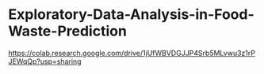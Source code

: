 # Exploratory-Data-Analysis-in-Food-Waste-Prediction
https://colab.research.google.com/drive/1jUfWBVDGJJP4Srb5MLvwu3z1rPJEWqQp?usp=sharing
